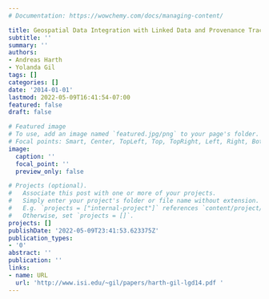 ```yaml
---
# Documentation: https://wowchemy.com/docs/managing-content/

title: Geospatial Data Integration with Linked Data and Provenance Tracking
subtitle: ''
summary: ''
authors:
- Andreas Harth
- Yolanda Gil
tags: []
categories: []
date: '2014-01-01'
lastmod: 2022-05-09T16:41:54-07:00
featured: false
draft: false

# Featured image
# To use, add an image named `featured.jpg/png` to your page's folder.
# Focal points: Smart, Center, TopLeft, Top, TopRight, Left, Right, BottomLeft, Bottom, BottomRight.
image:
  caption: ''
  focal_point: ''
  preview_only: false

# Projects (optional).
#   Associate this post with one or more of your projects.
#   Simply enter your project's folder or file name without extension.
#   E.g. `projects = ["internal-project"]` references `content/project/deep-learning/index.md`.
#   Otherwise, set `projects = []`.
projects: []
publishDate: '2022-05-09T23:41:53.623375Z'
publication_types:
- '0'
abstract: ''
publication: ''
links:
- name: URL
  url: 'http://www.isi.edu/~gil/papers/harth-gil-lgd14.pdf '
---
```

